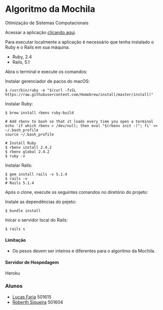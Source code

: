 # Algoritmo da Mochila

Otimização de Sistemas Computacionais

Acessar a aplicação [clicando aqui](https://otm-knapsack.herokuapp.com/).

Para executar localmente a aplicação é necessário que tenha instalado o Ruby e o Rails em sua máquina.
- Ruby, 2.4
- Rails, 5.1

Abra o terminal e execute os comandos:

Instalar gerenciador de pacos do macOS:
```
$ /usr/bin/ruby -e "$(curl -fsSL https://raw.githubusercontent.com/Homebrew/install/master/install)"
````

Instalar Ruby:
```
$ brew install rbenv ruby-build

# Add rbenv to bash so that it loads every time you open a terminal
echo 'if which rbenv > /dev/null; then eval "$(rbenv init -)"; fi' >> ~/.bash_profile
source ~/.bash_profile

# Install Ruby
$ rbenv install 2.4.2
$ rbenv global 2.4.2
$ ruby -v
````

Instalar Rails:
```
$ gem install rails -v 5.1.4
$ rails -v
# Rails 5.1.4
````

Após o clone, execute os seguintes comandos no diretório do projeto:

Instale as dependências do pejeto:
```
$ bundle install
```

Inicar o servidor local do Rails:
```
$ rails s
```

#### Limitação
- Os pesos devem ser inteiros e diferentes para o algoritmo da Mochila.

#### Servidor de Hospedagem
Heroku

### Alunos
- [Lucas Faria](https://github.com/lucas-faria-faria)       501615
- [Roberth Siqueira](https://github.com/RoberthSiqueira/)  501604
